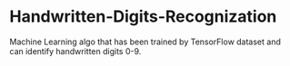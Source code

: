 # Handwritten-Digits-Recognization
Machine Learning algo that has been trained by TensorFlow dataset and can identify handwritten digits 0-9.
